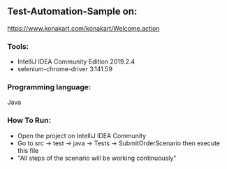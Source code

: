 ## Test-Automation-Sample on:
 https://www.konakart.com/konakart/Welcome.action

### Tools:
- IntelliJ IDEA Community Edition 2019.2.4
- selenium-chrome-driver 3.141.59

### Programming language:
Java

### How To Run:
- Open the project on IntelliJ IDEA Community
- Go to src -> test -> java -> Tests -> SubmitOrderScenario then execute this file
- "All steps of the scenario will be working continuously"
